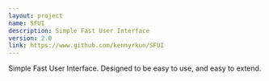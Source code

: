 ```yaml
---
layout: project
name: SFUI
description: Simple Fast User Interface
version: 2.0
link: https://www.github.com/kennyrkun/SFUI
---
```


Simple Fast User Interface. Designed to be easy to use, and easy to extend.